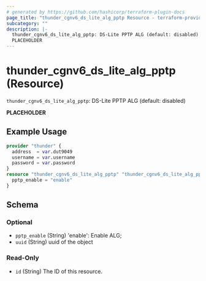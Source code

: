 ```yaml
---
# generated by https://github.com/hashicorp/terraform-plugin-docs
page_title: "thunder_cgnv6_ds_lite_alg_pptp Resource - terraform-provider-thunder"
subcategory: ""
description: |-
  thunder_cgnv6_ds_lite_alg_pptp: DS-Lite PPTP ALG (default: disabled)
  PLACEHOLDER
---
```


# thunder_cgnv6_ds_lite_alg_pptp (Resource)

`thunder_cgnv6_ds_lite_alg_pptp`: DS-Lite PPTP ALG (default: disabled)

__PLACEHOLDER__

## Example Usage

```terraform
provider "thunder" {
  address  = var.dut9049
  username = var.username
  password = var.password
}
resource "thunder_cgnv6_ds_lite_alg_pptp" "thunder_cgnv6_ds_lite_alg_pptp" {
  pptp_enable = "enable"
}
```

<!-- schema generated by tfplugindocs -->
## Schema

### Optional

- `pptp_enable` (String) 'enable': Enable ALG;
- `uuid` (String) uuid of the object

### Read-Only

- `id` (String) The ID of this resource.


